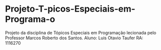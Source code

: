 # Projeto-T-picos-Especiais-em-Programa-o
Projeto da disciplina de Tópicos Especiais em Programação lecionada pelo Professor Marcos Roberto dos Santos.
Aluno: Luis Otavio Taufer
RA: 1116270
